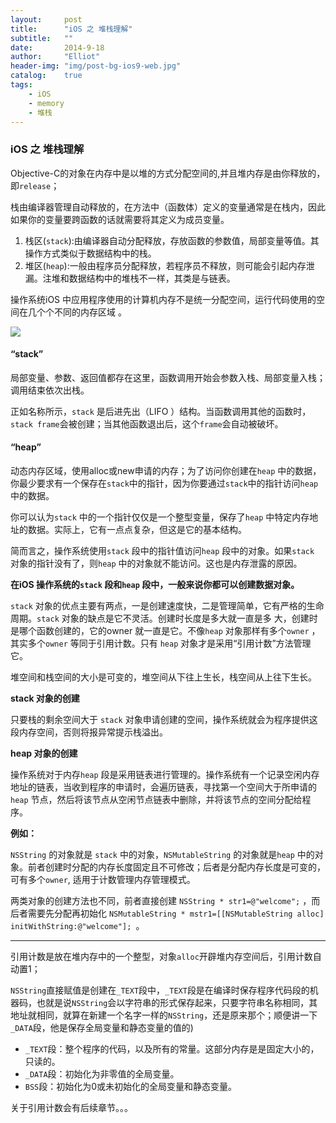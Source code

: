 ```yaml
---
layout:     post
title:      "iOS 之 堆栈理解"
subtitle:   ""
date:       2014-9-18
author:     "Elliot"
header-img: "img/post-bg-ios9-web.jpg"
catalog:    true
tags:
    - iOS
    - memory
    - 堆栈
---
```


### iOS 之 堆栈理解

Objective-C的对象在内存中是以堆的方式分配空间的,并且堆内存是由你释放的，即`release`；

栈由编译器管理自动释放的，在方法中（函数体）定义的变量通常是在栈内，因此如果你的变量要跨函数的话就需要将其定义为成员变量。

1. 栈区(`stack`):由编译器自动分配释放，存放函数的参数值，局部变量等值。其操作方式类似于数据结构中的栈。
2. 堆区(`heap`):一般由程序员分配释放，若程序员不释放，则可能会引起内存泄漏。注堆和数据结构中的堆栈不一样，其类是与链表。

操作系统iOS 中应用程序使用的计算机内存不是统一分配空间，运行代码使用的空间在几个个不同的内存区域 。

<img src="https://Elliotsomething.GitHub.io/images/post-iOS-memory.jpg">

#### “stack”
局部变量、参数、返回值都存在这里，函数调用开始会参数入栈、局部变量入栈；调用结束依次出栈。

正如名称所示，`stack` 是后进先出（LIFO ）结构。当函数调用其他的函数时，`stack frame`会被创建；当其他函数退出后，这个`frame`会自动被破坏。

#### “heap”
动态内存区域，使用alloc或new申请的内存；为了访问你创建在`heap` 中的数据，你最少要求有一个保存在`stack`中的指针，因为你要通过`stack`中的指针访问`heap` 中的数据。

你可以认为`stack` 中的一个指针仅仅是一个整型变量，保存了`heap` 中特定内存地址的数据。实际上，它有一点点复杂，但这是它的基本结构。

简而言之，操作系统使用`stack` 段中的指针值访问`heap` 段中的对象。如果`stack` 对象的指针没有了，则`heap` 中的对象就不能访问。这也是内存泄露的原因。

**在iOS 操作系统的`stack` 段和`heap` 段中，一般来说你都可以创建数据对象。**

`stack` 对象的优点主要有两点，一是创建速度快，二是管理简单，它有严格的生命周期。`stack` 对象的缺点是它不灵活。创建时长度是多大就一直是多 大，创建时是哪个函数创建的，它的owner 就一直是它。不像`heap` 对象那样有多个`owner` ，其实多个`owner` 等同于引用计数。只有 `heap` 对象才是采用“引用计数”方法管理它。

堆空间和栈空间的大小是可变的，堆空间从下往上生长，栈空间从上往下生长。

**stack 对象的创建**

只要栈的剩余空间大于 `stack` 对象申请创建的空间，操作系统就会为程序提供这段内存空间，否则将报异常提示栈溢出。

**heap 对象的创建**

操作系统对于内存`heap` 段是采用链表进行管理的。操作系统有一个记录空闲内存地址的链表，当收到程序的申请时，会遍历链表，寻找第一个空间大于所申请的`heap` 节点，然后将该节点从空闲节点链表中删除，并将该节点的空间分配给程序。

**例如：**

`NSString` 的对象就是 `stack` 中的对象，`NSMutableString` 的对象就是`heap` 中的对象。前者创建时分配的内存长度固定且不可修改；后者是分配内存长度是可变的，可有多个`owner`, 适用于计数管理内存管理模式。

两类对象的创建方法也不同，前者直接创建 `NSString * str1=@"welcome";` ，而后者需要先分配再初始化 `NSMutableString * mstr1=[[NSMutableString alloc] initWithString:@"welcome"]; `。

*************
引用计数是放在堆内存中的一个整型，对象`alloc`开辟堆内存空间后，引用计数自动置1；

`NSString`直接赋值是创建在`_TEXT`段中，`_TEXT`段是在编译时保存程序代码段的机器码，也就是说`NSString`会以字符串的形式保存起来，只要字符串名称相同，其地址就相同，就算在新建一个名字一样的`NSString`，还是原来那个；顺便讲一下`_DATA`段，他是保存全局变量和静态变量的值的)


- `_TEXT`段：整个程序的代码，以及所有的常量。这部分内存是是固定大小的，只读的。
- `_DATA`段：初始化为非零值的全局变量。
- `BSS`段：初始化为0或未初始化的全局变量和静态变量。


关于引用计数会有后续章节。。。
